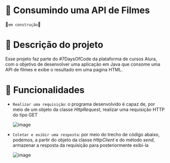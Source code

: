 # 🎥 Consumindo uma API de Filmes
🚧`em construção`🚧

# 📝 Descrição do projeto
Esse projeto faz parte do #7DaysOfCode da plataforma de cursos Alura, com o objetivo de desenvolver uma aplicação em Java que consome uma API de filmes e exibe o resultado em uma pagina HTML.

# 🔨 Funcionalidades
- `Realizar uma requisição`: o programa desenvolvido é capaz de, por meio de um objeto da classe _HttpRequest_, realizar uma requisição HTTP do tipo GET
  
  ![image](https://github.com/Maria-Faria/API-Filmes/assets/114308727/61a83eee-360f-408d-8674-a4bb0a9d404a)

- `Coletar e exibir uma resposta`: por meio do trecho de código abaixo, podemos, a partir do objeto da classe _HttpClient_ e do método _send_, armazenar a resposta da requisição para posteriormente exibi-la

  ![image](https://github.com/Maria-Faria/API-Filmes/assets/114308727/affe8ef6-598b-4316-9f71-4fa520c19be2)
 
